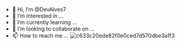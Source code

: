 - 👋 Hi, I’m @DevAlves7
- 👀 I’m interested in ...
- 🌱 I’m currently learning ...
- 💞️ I’m looking to collaborate on ...
- 📫 How to reach me ...
![c633c20ede82f0e0ced7d570dbe3a1f3](https://user-images.githubusercontent.com/70382532/138322189-2db8df52-9dcb-40a0-88a8-c365466bd33d.gif)
<!---
DevAlves7/DevAlves7 is a ✨ special ✨ repository because its `README.md` (this file) appears on your GitHub profile.

You can click the Preview link to take a look at your changes.
--->
